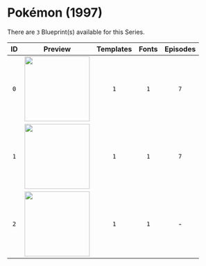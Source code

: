 # Pokémon (1997)

There are `3` Blueprint(s) available for this Series.

| ID | Preview | Templates | Fonts | Episodes | 
| :---: | :---: | :---: | :---: | :---: |
| `0` | <img src="./0/preview.jpg" height="150"> | `1` | `1` | `7` |
| `1` | <img src="./1/preview.jpg" height="150"> | `1` | `1` | `7` |
| `2` | <img src="./2/preview0.jpg" height="150"> | `1` | `1` | - |